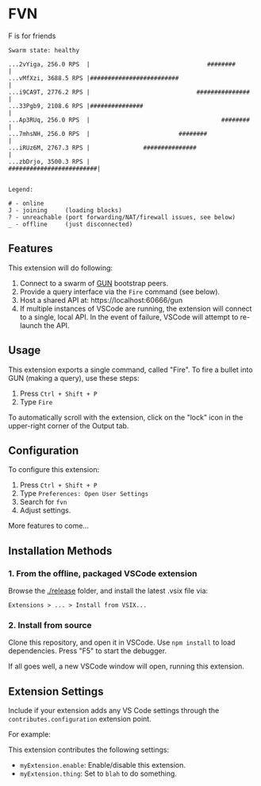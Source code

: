# FVN

F is for friends

```
Swarm state: healthy

...2vYiga, 256.0 RPS  |                                 ########                             |
...vMfXzi, 3688.5 RPS |#########################                                             |
...i9CA9T, 2776.2 RPS |                              ###############                         |
...33Pgb9, 2108.6 RPS |###############                                                       |
...Ap3RUq, 256.0 RPS  |                                     ########                         |
...7mhsNH, 256.0 RPS  |                         ########                                     |
...iRUz6M, 2767.3 RPS |               ###############                                        |
...zbDrjo, 3500.3 RPS |                                             #########################|


Legend:

# - online
J - joining     (loading blocks)
? - unreachable (port forwarding/NAT/firewall issues, see below)
_ - offline     (just disconnected)
```

## Features

This extension will do following:

1. Connect to a swarm of [GUN](https://gun.eco) bootstrap peers.
2. Provide a query interface via the `Fire` command (see below).
3. Host a shared API at: https://localhost:60666/gun
4. If multiple instances of VSCode are running, the extension will connect to a single, local API. In the event of failure, VSCode will attempt to re-launch the API.

## Usage

This extension exports a single command, called "Fire". To fire a bullet into GUN (making a query), use these steps:

1. Press `Ctrl + Shift + P`
2. Type `Fire`

To automatically scroll with the extension, click on the "lock" icon in the upper-right corner of the Output tab.

## Configuration

To configure this extension:

1. Press `Ctrl + Shift + P`
2. Type `Preferences: Open User Settings`
3. Search for `fvn`
4. Adjust settings.

More features to come...

## Installation Methods

### 1. From the offline, packaged VSCode extension

Browse the [./release](./release) folder, and install the latest .vsix file via:

```
Extensions > ... > Install from VSIX...
```

### 2. Install from source

Clone this repository, and open it in VSCode. Use `npm install` to load dependencies. Press "F5" to start the debugger.

If all goes well, a new VSCode window will open, running this extension.

## Extension Settings

Include if your extension adds any VS Code settings through the `contributes.configuration` extension point.

For example:

This extension contributes the following settings:

-   `myExtension.enable`: Enable/disable this extension.
-   `myExtension.thing`: Set to `blah` to do something.
